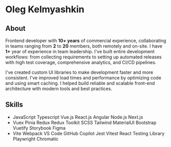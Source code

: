 # Oleg Kelmyashkin

## About

Frontend developer with **10+ years** of commercial experience, collaborating in teams ranging from **2** to **20** members,
both remotely and on-site. I have **1+** year of experience in team leadership. I've built entire development workflows:
from collecting requirements to setting up automated releases with high test coverage, comprehensive analytics, and
CI/CD pipelines.

I've created custom UI libraries to make development faster and more consistent. I've improved load times and
performance by optimizing code and using smart caching. I helped build reliable and scalable front-end architecture with
modern tools and best practices.

## Skills

- JavaScript Typescript Vue.js React.js Angular Node.js Next.js
- Vuex Pinia Redux Redux Toolkit SCSS Tailwind MaterialUI Bootstrap Vuetify Storybook Figma
- Vite Webpack VS Code GitHub Copilot Jest Vitest React Testing Library Playwright Chromatic
